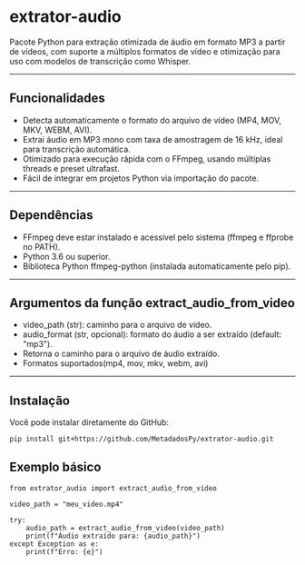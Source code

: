 # extrator-audio

Pacote Python para extração otimizada de áudio em formato MP3 a partir de vídeos, com suporte a múltiplos formatos de vídeo e otimização para uso com modelos de transcrição como Whisper.

---

## Funcionalidades

- Detecta automaticamente o formato do arquivo de vídeo (MP4, MOV, MKV, WEBM, AVI).
- Extrai áudio em MP3 mono com taxa de amostragem de 16 kHz, ideal para transcrição automática.
- Otimizado para execução rápida com o FFmpeg, usando múltiplas threads e preset ultrafast.
- Fácil de integrar em projetos Python via importação do pacote.

---

## Dependências

- FFmpeg deve estar instalado e acessível pelo sistema (ffmpeg e ffprobe no PATH).
- Python 3.6 ou superior.
- Biblioteca Python ffmpeg-python (instalada automaticamente pelo pip).

---

## Argumentos da função extract_audio_from_video

- video_path (str): caminho para o arquivo de vídeo.
- audio_format (str, opcional): formato do áudio a ser extraído (default: "mp3").
- Retorna o caminho para o arquivo de áudio extraído.
- Formatos suportados(mp4, mov, mkv, webm, avi)

---


## Instalação

Você pode instalar diretamente do GitHub:

```bash
pip install git+https://github.com/MetadadosPy/extrator-audio.git
```
## Exemplo básico
```
from extrator_audio import extract_audio_from_video

video_path = "meu_video.mp4"

try:
    audio_path = extract_audio_from_video(video_path)
    print(f"Áudio extraído para: {audio_path}")
except Exception as e:
    print(f"Erro: {e}")
```

